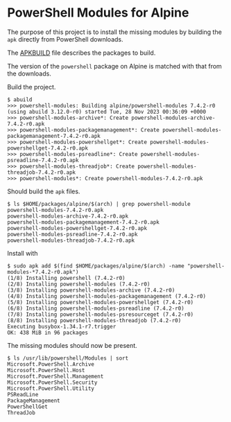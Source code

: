 # PowerShell Modules for Alpine

The purpose of this project is to install the missing modules by building the `apk` directly from PowerShell downloads.

The [APKBUILD](APKBUILD) file describes the packages to build.

The version of the `powershell` package on Alpine is matched with that from the downloads.

Build the project.

```
$ abuild
>>> powershell-modules: Building alpine/powershell-modules 7.4.2-r0 (using abuild 3.12.0-r0) started Tue, 28 Nov 2023 00:36:09 +0000
>>> powershell-modules-archive*: Create powershell-modules-archive-7.4.2-r0.apk
>>> powershell-modules-packagemanagement*: Create powershell-modules-packagemanagement-7.4.2-r0.apk
>>> powershell-modules-powershellget*: Create powershell-modules-powershellget-7.4.2-r0.apk
>>> powershell-modules-psreadline*: Create powershell-modules-psreadline-7.4.2-r0.apk
>>> powershell-modules-threadjob*: Create powershell-modules-threadjob-7.4.2-r0.apk
>>> powershell-modules*: Create powershell-modules-7.4.2-r0.apk
```

Should build the `apk` files.

```
$ ls $HOME/packages/alpine/$(arch) | grep powershell-module
powershell-modules-7.4.2-r0.apk
powershell-modules-archive-7.4.2-r0.apk
powershell-modules-packagemanagement-7.4.2-r0.apk
powershell-modules-powershellget-7.4.2-r0.apk
powershell-modules-psreadline-7.4.2-r0.apk
powershell-modules-threadjob-7.4.2-r0.apk
```

Install with

```
$ sudo apk add $(find $HOME/packages/alpine/$(arch) -name "powershell-modules-*7.4.2-r0.apk")
(1/8) Installing powershell (7.4.2-r0)
(2/8) Installing powershell-modules (7.4.2-r0)
(3/8) Installing powershell-modules-archive (7.4.2-r0)
(4/8) Installing powershell-modules-packagemanagement (7.4.2-r0)
(5/8) Installing powershell-modules-powershellget (7.4.2-r0)
(6/8) Installing powershell-modules-psreadline (7.4.2-r0)
(7/8) Installing powershell-modules-psresourceget (7.4.2-r0)
(8/8) Installing powershell-modules-threadjob (7.4.2-r0)
Executing busybox-1.34.1-r7.trigger
OK: 438 MiB in 96 packages
```

The missing modules should now be present.

```
$ ls /usr/lib/powershell/Modules | sort
Microsoft.PowerShell.Archive
Microsoft.PowerShell.Host
Microsoft.PowerShell.Management
Microsoft.PowerShell.Security
Microsoft.PowerShell.Utility
PSReadLine
PackageManagement
PowerShellGet
ThreadJob
```
